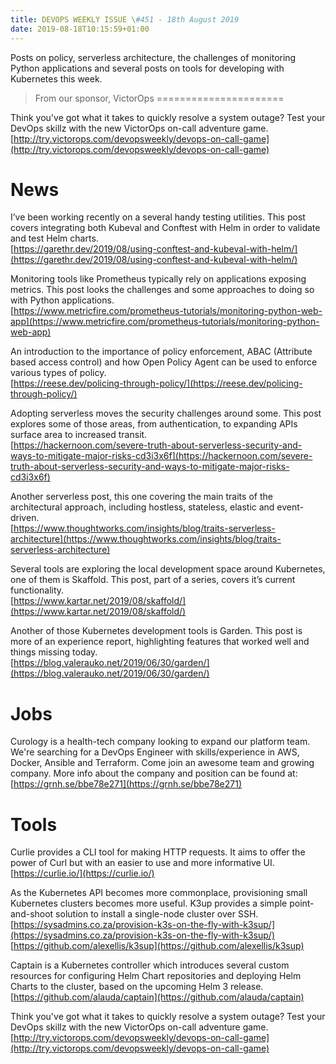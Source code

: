 ```yaml
---
title: DEVOPS WEEKLY ISSUE \#451 - 18th August 2019 
date: 2019-08-18T10:15:59+01:00
---
```


Posts on policy, serverless architecture, the challenges of monitoring Python applications and several posts on tools for developing with Kubernetes this week.


>From our sponsor, VictorOps
======================

Think you've got what it takes to quickly resolve a system outage? Test your DevOps skillz with the new VictorOps on-call adventure game.
<br>[http://try.victorops.com/devopsweekly/devops-on-call-game](http://try.victorops.com/devopsweekly/devops-on-call-game)


News
====

I’ve been working recently on a several handy testing utilities. This post covers integrating both Kubeval and Conftest with Helm in order to validate and test Helm charts.
<br>[https://garethr.dev/2019/08/using-conftest-and-kubeval-with-helm/](https://garethr.dev/2019/08/using-conftest-and-kubeval-with-helm/)


Monitoring tools like Prometheus typically rely on applications exposing metrics. This post looks the challenges and some approaches to doing so with Python applications.
<br>[https://www.metricfire.com/prometheus-tutorials/monitoring-python-web-app](https://www.metricfire.com/prometheus-tutorials/monitoring-python-web-app)


An introduction to the importance of policy enforcement, ABAC (Attribute based access control) and how Open Policy Agent can be used to enforce various types of policy.
<br>[https://reese.dev/policing-through-policy/](https://reese.dev/policing-through-policy/)


Adopting serverless moves the security challenges around some. This post explores some of those areas, from authentication, to expanding APIs surface area to increased transit.
<br>[https://hackernoon.com/severe-truth-about-serverless-security-and-ways-to-mitigate-major-risks-cd3i3x6f](https://hackernoon.com/severe-truth-about-serverless-security-and-ways-to-mitigate-major-risks-cd3i3x6f)


Another serverless post, this one covering the main traits of the architectural approach, including hostless, stateless, elastic and event-driven.
<br>[https://www.thoughtworks.com/insights/blog/traits-serverless-architecture](https://www.thoughtworks.com/insights/blog/traits-serverless-architecture)


Several tools are exploring the local development space around Kubernetes, one of them is Skaffold. This post, part of a series, covers it’s current functionality.
<br>[https://www.kartar.net/2019/08/skaffold/](https://www.kartar.net/2019/08/skaffold/)


Another of those Kubernetes development tools is Garden. This post is more of an experience report, highlighting features that worked well and things missing today.
<br>[https://blog.valerauko.net/2019/06/30/garden/](https://blog.valerauko.net/2019/06/30/garden/)


Jobs
====

Curology is a health-tech company looking to expand our platform team. We're searching for a DevOps Engineer with skills/experience in AWS, Docker, Ansible and Terraform. Come join an awesome team and growing company. More info about the company and position can be found at:
<br>[https://grnh.se/bbe78e271](https://grnh.se/bbe78e271)


Tools
=====

Curlie provides a CLI tool for making HTTP requests. It aims to offer the power of Curl but with an easier to use and more informative UI.
<br>[https://curlie.io/](https://curlie.io/)


As the Kubernetes API becomes more commonplace, provisioning small Kubernetes clusters becomes more useful. K3up provides a simple point-and-shoot solution to install a single-node cluster over SSH.
<br>[https://sysadmins.co.za/provision-k3s-on-the-fly-with-k3sup/](https://sysadmins.co.za/provision-k3s-on-the-fly-with-k3sup/)
<br>[https://github.com/alexellis/k3sup](https://github.com/alexellis/k3sup)


Captain is a Kubernetes controller which introduces several custom resources for configuring Helm Chart repositories and deploying Helm Charts to the cluster, based on the upcoming Helm 3 release.
<br>[https://github.com/alauda/captain](https://github.com/alauda/captain)



Think you've got what it takes to quickly resolve a system outage? Test your DevOps skillz with the new VictorOps on-call adventure game.
<br>[http://try.victorops.com/devopsweekly/devops-on-call-game](http://try.victorops.com/devopsweekly/devops-on-call-game)



